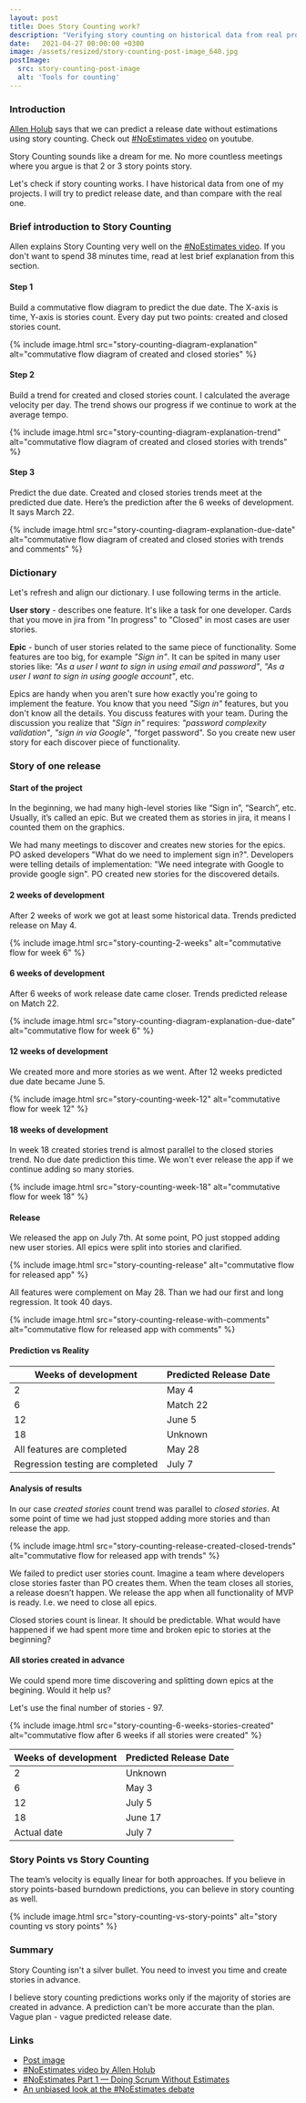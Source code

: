 ```yaml
---
layout: post
title: Does Story Counting work?
description: "Verifying story counting on historical data from real project. #NoEstimates"
date:   2021-04-27 00:00:00 +0300
image: /assets/resized/story-counting-post-image_640.jpg
postImage:
  src: story-counting-post-image
  alt: 'Tools for counting'
---
```


### Introduction

[Allen Holub](https://twitter.com/allenholub) says that we can predict a release date without estimations using story counting.
Check out [#NoEstimates video](https://youtu.be/QVBlnCTu9Ms) on youtube.

Story Counting sounds like a dream for me.
No more countless meetings where you argue is that 2 or 3 story points story.

Let's check if story counting works.
I have historical data from one of my projects.
I will try to predict release date, and than compare with the real one.

### Brief introduction to Story Counting

Allen explains Story Counting very well on the [#NoEstimates video](https://youtu.be/QVBlnCTu9Ms).
If you don't want to spend 38 minutes time, read at lest brief explanation from this section.

#### Step 1
Build a commutative flow diagram to predict the due date.
The X-axis is time, Y-axis is stories count. Every day put two points: created and closed stories count.

{% include image.html src="story-counting-diagram-explanation" alt="commutative flow diagram of created and closed stories" %}

#### Step 2
Build a trend for created and closed stories count.
I calculated the average velocity per day. The trend shows our progress if we continue to work at the average tempo.

{% include image.html src="story-counting-diagram-explanation-trend" alt="commutative flow diagram of created and closed stories with trends" %}

#### Step 3
Predict the due date.
Created and closed stories trends meet at the predicted due date.
Here’s the prediction after the 6 weeks of development.
It says March 22.

{% include image.html src="story-counting-diagram-explanation-due-date" alt="commutative flow diagram of created and closed stories with trends and comments" %}

### Dictionary

Let's refresh and align our dictionary.
I use following terms in the article.

**User story** - describes one feature. It's like a task for one developer. Cards that you move in jira from "In progress" to "Closed" in most cases are user stories.

**Epic** - bunch of user stories related to the same piece of functionality.
Some features are too big, for example *"Sign in"*.
It can be spited in many user stories like:
*"As a user I want to sign in using email and password"*,
*"As a user I want to sign in using google account"*,
etc.

Epics are handy when you aren't sure how exactly you're going to implement the feature.
You know that you need *"Sign in"* features, but you don't know all the details.
You discuss features with your team.
During the discussion you realize that *"Sign in"* requires:
*"password complexity validation"*, *"sign in via Google"*, "forget password".
So you create new user story for each discover piece of functionality.

### Story of one release

#### Start of the project

In the beginning, we had many high-level stories like “Sign in”, “Search”, etc.
Usually, it’s called an epic.
But we created them as stories in jira, it means I counted them on the graphics.

We had many meetings to discover and creates new stories for the epics.
PO asked developers "What do we need to implement sign in?".
Developers were telling details of implementation: "We need integrate with Google to provide google sign".
PO created new stories for the discovered details. 

#### 2 weeks of development

After 2 weeks of work we got at least some historical data.
Trends predicted release on May 4.

{% include image.html src="story-counting-2-weeks" alt="commutative flow for week 6" %}

#### 6 weeks of development

After 6 weeks of work release date came closer.
Trends predicted release on Match 22.

{% include image.html src="story-counting-diagram-explanation-due-date" alt="commutative flow for week 6" %}

#### 12 weeks of development

We created more and more stories as we went.
After 12 weeks predicted due date became June 5.

{% include image.html src="story-counting-week-12" alt="commutative flow for week 12" %}

#### 18 weeks of development

In week 18 created stories trend is almost parallel to the closed stories trend.
No due date prediction this time.
We won't ever release the app if we continue adding so many stories.

{% include image.html src="story-counting-week-18" alt="commutative flow for week 18" %}

#### Release

We released the app on July 7th.
At some point, PO just stopped adding new user stories.
All epics were split into stories and clarified.

{% include image.html src="story-counting-release" alt="commutative flow for released app" %}

All features were complement on May 28.
Than we had our first and long regression.
It took 40 days.

{% include image.html src="story-counting-release-with-comments" alt="commutative flow for released app with comments" %}


#### Prediction vs Reality

| Weeks of development | Predicted Release Date |
| ----------- | ----------- |
| 2           | May 4       |
| 6           | Match 22    |
| 12          | June 5      |
| 18          | Unknown     |
| All features are completed| May 28 |
| Regression testing are completed |  July 7|


#### Analysis of results

In our case *created stories* count trend was parallel to *closed stories*.
At some point of time we had just stopped adding more stories and than release the app.

{% include image.html src="story-counting-release-created-closed-trends" alt="commutative flow for released app with trends" %}

We failed to predict user stories count.
Imagine a team where developers close stories faster than PO creates them.
When the team closes all stories, a release doesn’t happen.
We release the app when all functionality of MVP is ready.
I.e. we need to close all epics.

Closed stories count is linear.
It should be predictable.
What would have happened if we had spent more time and broken epic to stories at the beginning?

#### All stories created in advance

We could spend more time discovering and splitting down epics at the begining.
Would it help us?

Let's use the final number of stories - 97.

{% include image.html src="story-counting-6-weeks-stories-created" alt="commutative flow after 6 weeks if all stories were created" %}

| Weeks of development | Predicted Release Date |
| ----------- | ----------- |
| 2           | Unknown     |
| 6           | May 3       |
| 12          | July 5      |
| 18          | June 17     |
| Actual date |  July 7     |



### Story Points vs Story Counting 

The team’s velocity is equally linear for both approaches.
If you believe in story points-based burndown predictions, you can believe in story counting as well.

{% include image.html src="story-counting-vs-story-points" alt="story counting vs story points" %}

### Summary

Story Counting isn't a silver bullet.
You need to invest you time and create stories in advance. 

I believe story counting predictions works only if the majority of stories are created in advance.
A prediction can't be more accurate than the plan. Vague plan - vague predicted release date.


### Links
* [Post image](https://flic.kr/p/JxqpKJ)
* [#NoEstimates video by Allen Holub](https://youtu.be/QVBlnCTu9Ms)
* [#NoEstimates Part 1 — Doing Scrum Without Estimates](https://neilkillick.medium.com/noestimates-part-1-doing-scrum-without-estimates-b42c4a453dc6)
* [An unbiased look at the #NoEstimates debate](https://techbeacon.com/app-dev-testing/noestimates-debate-unbiased-look-origins-arguments-thought-leaders-behind-movement)